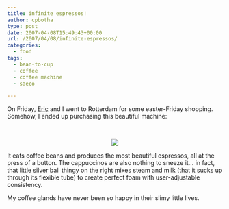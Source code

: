 ```yaml
---
title: infinite espressos!
author: cpbotha
type: post
date: 2007-04-08T15:49:43+00:00
url: /2007/04/08/infinite-espressos/
categories:
  - food
tags:
  - bean-to-cup
  - coffee
  - coffee machine
  - saeco

---
```

On Friday, [Eric][1] and I went to Rotterdam for some easter-Friday shopping. Somehow, I ended up purchasing this beautiful machine:

&nbsp;

<p style="text-align: center;">
  <a href="http://picasaweb.google.com/cpbotha/Misc/photo#5051077964171646786"><img src="http://lh4.google.com/image/cpbotha/RhkIpYtBF0I/AAAAAAAAAcg/4Ce09DT9Q8A/s400/incanto_cappuccino.jpg" /></a>
</p>

It eats coffee beans and produces the most beautiful espressos, all at the press of a button. The cappuccinos are also nothing to sneeze it&#8230; in fact, that little silver ball thingy on the right mixes steam and milk (that it sucks up through its flexible tube) to create perfect foam with user-adjustable consistency.

My coffee glands have never been so happy in their slimy little lives.

 [1]: http://graphics.tudelft.nl/~eric/ "Eric's homepage"
